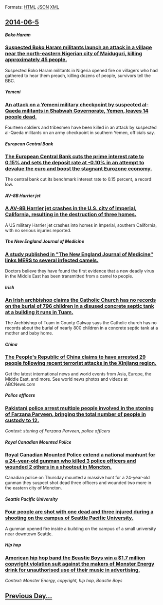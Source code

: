 
Formats: [HTML](2014/06/5/index.html)  [JSON](2014/06/5/index.json)  [XML](2014/06/5/index.xml)  

## [2014-06-5](/news/2014/06/5/index.md)

##### Boko Haram
### [Suspected Boko Haram militants launch an attack in a village near the north-eastern Nigerian city of Maiduguri, killing approximately 45 people. ](/news/2014/06/5/suspected-boko-haram-militants-launch-an-attack-in-a-village-near-the-north-eastern-nigerian-city-of-maiduguri-killing-approximately-45-peo.md)
Suspected Boko Haram militants in Nigeria opened fire on villagers who had gathered to hear them preach, killing dozens of people, survivors tell the BBC.

##### Yemeni
### [An attack on a Yemeni military checkpoint by suspected al-Qaeda militants in Shabwah Governorate, Yemen, leaves 14 people dead. ](/news/2014/06/5/an-attack-on-a-yemeni-military-checkpoint-by-suspected-al-qaeda-militants-in-shabwah-governorate-yemen-leaves-14-people-dead.md)
Fourteen soldiers and tribesmen have been killed in an attack by suspected al-Qaeda militants on an army checkpoint in southern Yemen, officials say.

##### European Central Bank
### [The European Central Bank cuts the prime interest rate to 0.15% and sets the deposit rate at -0.10% in an attempt to devalue the euro and boost the stagnant Eurozone economy. ](/news/2014/06/5/the-european-central-bank-cuts-the-prime-interest-rate-to-0-15-and-sets-the-deposit-rate-at-0-10-in-an-attempt-to-devalue-the-euro-and-bo.md)
The central bank cut its benchmark interest rate to 0.15 percent, a record low.

##### AV-8B Harrier jet
### [A AV-8B Harrier jet crashes in the U.S. city of Imperial, California, resulting in the destruction of three homes. ](/news/2014/06/5/a-av-8b-harrier-jet-crashes-in-the-u-s-city-of-imperial-california-resulting-in-the-destruction-of-three-homes.md)
A US military Harrier jet crashes into homes in Imperial, southern California, with no serious injuries reported.

##### The New England Journal of Medicine
### [A study published in "The New England Journal of Medicine" links MERS to several infected camels. ](/news/2014/06/5/a-study-published-in-the-new-england-journal-of-medicine-links-mers-to-several-infected-camels.md)
Doctors believe they have found the first evidence that a new deadly virus in the Middle East has been transmitted from a camel to people.

##### Irish
### [An Irish archbishop claims the Catholic Church has no records on the burial of 796 children in a disused concrete septic tank at a building it runs in Tuam. ](/news/2014/06/5/an-irish-archbishop-claims-the-catholic-church-has-no-records-on-the-burial-of-796-children-in-a-disused-concrete-septic-tank-at-a-building.md)
The Archbishop of Tuam in County Galway says the Catholic church has no records about the burial of nearly 800 children in a concrete septic tank at a mother and baby home.

##### China
### [The People's Republic of China claims to have arrested 29 people following recent terrorist attacks in the Xinjiang region. ](/news/2014/06/5/the-people-s-republic-of-china-claims-to-have-arrested-29-people-following-recent-terrorist-attacks-in-the-xinjiang-region.md)
Get the latest international news and world events from Asia, Europe, the Middle East, and more. See world news photos and videos at ABCNews.com

##### Police officers
### [Pakistani police arrest multiple people involved in the stoning of Farzana Parveen, bringing the total number of people in custody to 12. ](/news/2014/06/5/pakistani-police-arrest-multiple-people-involved-in-the-stoning-of-farzana-parveen-bringing-the-total-number-of-people-in-custody-to-12.md)
_Context: stoning of Farzana Parveen, police officers_

##### Royal Canadian Mounted Police
### [Royal Canadian Mounted Police extend a national manhunt for a 24-year-old gunman who killed 3 police officers and wounded 2 others in a shootout in Moncton.](/news/2014/06/5/royal-canadian-mounted-police-extend-a-national-manhunt-for-a-24-year-old-gunman-who-killed-3-police-officers-and-wounded-2-others-in-a-shoo.md)
Canadian police on Thursday mounted a massive hunt for a 24-year-old gunman they suspect shot dead three officers and wounded two more in the eastern city of Moncton.

##### Seattle Pacific University
### [Four people are shot with one dead and three injured during a shooting on the campus of Seattle Pacific University. ](/news/2014/06/5/four-people-are-shot-with-one-dead-and-three-injured-during-a-shooting-on-the-campus-of-seattle-pacific-university.md)
A gunman opened fire inside a building on the campus of a small university near downtown Seattle.

##### Hip hop
### [American hip hop band the Beastie Boys win a $1.7 million copyright violation suit against the makers of Monster Energy drink for unauthorised use of their music in advertising. ](/news/2014/06/5/american-hip-hop-band-the-beastie-boys-win-a-1-7-million-copyright-violation-suit-against-the-makers-of-monster-energy-drink-for-unauthoris.md)
_Context: Monster Energy, copyright, hip hop, Beastie Boys_

## [Previous Day...](/news/2014/06/4/index.md)

